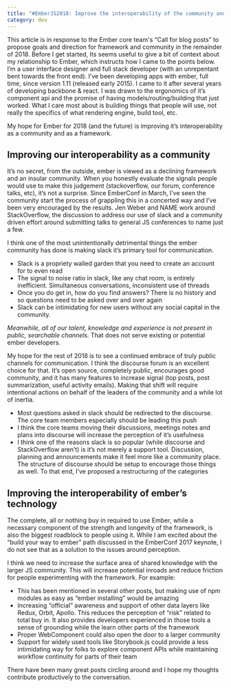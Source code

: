 ```yaml
---
title: "#EmberJS2018: Improve the interoperability of the community and the framework"
category: dev
---
```

This article is in response to the Ember core team's “Call for blog posts” to propose goals and direction for framework and community in the remainder of 2018. Before I get started, Its seems useful to give a bit of context about my relationship to Ember, which instructs how I came to the points below. I’m a user interface designer and full stack developer (with an unrepentant bent towards the front end). I’ve been developing apps with ember, full time, since version 1.11 (released early 2015). I came to it after several years of developing backbone & react. I was drawn to the ergonomics of it’s component api and the promise of having models/routing/building that just worked. What I care most about is building things that people will use, not really the specifics of what rendering engine, build tool, etc.

My hope for Ember for 2018 (and the future) is improving it’s interoperability as a community and as a framework.

## Improving our interoperability as a community

It’s no secret, from the outside, ember is viewed as a declining framework and an insular community. When you honestly evaluate the signals people would use to make this judgement (stackoverflow, our forum, conference talks, etc), it’s not a surprise. Since EmberConf in March, I’ve seen the community start the process of grappling this in a concerted way and I’ve been very encouraged by the results. Jen Weber and NAME work around StackOverflow, the discussion to address our use of slack and a community driven effort around submitting talks to general JS conferences to name just a few. 

I think one of the most unintentionally detrimental things the ember community has done is making slack it’s primary tool for communication. 

* Slack is a propriety walled garden that you need to create an account for to even read
* The signal to noise ratio in slack, like any chat room, is entirely inefficient. Simultaneous conversations, inconsistent use of threads
* Once you do get in, how do you find answers? There is no history and so questions need to be asked over and over again
* Slack can be intimidating for new users without any social capital in the community. 

*Meanwhile, all of our talent, knowledge and experience is not present in public, searchable channels.* That does not serve existing or potential ember developers.

My hope for the rest of 2018 is to see a continued embrace of truly public channels for communication. I think the discourse forum is an excellent choice for that. It’s open source, completely public, encourages good community, and it has many features to increase signal (top posts, post summarization, useful activity emails). Making that shift will require intentional actions on behalf of the leaders of the community and a while lot of inertia.

* Most questions asked in slack should be redirected to the discourse. The core team members especially should be leading this push
* I think the core teams moving their discussions, meetings notes and plans into discourse will increase the perception of it’s usefulness
* I think one of the reasons slack is so popular (while discourse and StackOverflow aren’t) is it’s not merely a support tool. Discussion, planning and announcements make it feel more like a community place. The structure of discourse should be setup to encourage those things as well. To that end, I’ve proposed a restructuring of the categories

## Improving the interoperability of ember’s technology

The complete, all or nothing buy in required to use Ember, while a necessary component of the strength and longevity of the framework, is also the biggest roadblock to people using it. While I am excited about the “build your way to ember” path discussed in the EmberConf 2017 keynote, I do not see that as a solution to the issues around perception. 

I think we need to increase the surface area of shared knowledge with the larger JS community. This will increase potential inroads and reduce friction for people experimenting with the framework. For example:

* This has been mentioned in several other posts, but making use of npm modules as easy as “ember installing” would be amazing
* Increasing “official” awareness and support of other data layers like Redux, Orbit, Apollo. This reduces the perception of “risk” related to total buy in. It also provides developers experienced in those tools a sense of grounding while the learn other parts of the framework
* Proper WebComponent could also open the door to a larger community
* Support for widely used tools like Storybook.js could provide a less intimidating way for folks to explore component APIs while maintaining workflow continuity for parts of their team

There have been many great posts circling around and I hope my thoughts contribute productively to the conversation. 
